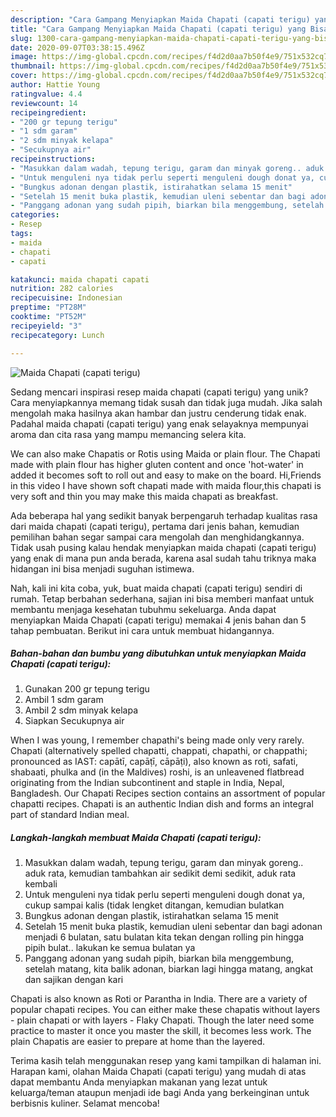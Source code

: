 ```yaml
---
description: "Cara Gampang Menyiapkan Maida Chapati (capati terigu) yang Bisa Manjain Lidah"
title: "Cara Gampang Menyiapkan Maida Chapati (capati terigu) yang Bisa Manjain Lidah"
slug: 1300-cara-gampang-menyiapkan-maida-chapati-capati-terigu-yang-bisa-manjain-lidah
date: 2020-09-07T03:38:15.496Z
image: https://img-global.cpcdn.com/recipes/f4d2d0aa7b50f4e9/751x532cq70/maida-chapati-capati-terigu-foto-resep-utama.jpg
thumbnail: https://img-global.cpcdn.com/recipes/f4d2d0aa7b50f4e9/751x532cq70/maida-chapati-capati-terigu-foto-resep-utama.jpg
cover: https://img-global.cpcdn.com/recipes/f4d2d0aa7b50f4e9/751x532cq70/maida-chapati-capati-terigu-foto-resep-utama.jpg
author: Hattie Young
ratingvalue: 4.4
reviewcount: 14
recipeingredient:
- "200 gr tepung terigu"
- "1 sdm garam"
- "2 sdm minyak kelapa"
- "Secukupnya air"
recipeinstructions:
- "Masukkan dalam wadah, tepung terigu, garam dan minyak goreng.. aduk rata, kemudian tambahkan air sedikit demi sedikit, aduk rata kembali"
- "Untuk menguleni nya tidak perlu seperti menguleni dough donat ya, cukup sampai kalis (tidak lengket ditangan, kemudian bulatkan"
- "Bungkus adonan dengan plastik, istirahatkan selama 15 menit"
- "Setelah 15 menit buka plastik, kemudian uleni sebentar dan bagi adonan menjadi 6 bulatan, satu bulatan kita tekan dengan rolling pin hingga pipih bulat.. lakukan ke semua bulatan ya"
- "Panggang adonan yang sudah pipih, biarkan bila menggembung, setelah matang, kita balik adonan, biarkan lagi hingga matang, angkat dan sajikan dengan kari"
categories:
- Resep
tags:
- maida
- chapati
- capati

katakunci: maida chapati capati 
nutrition: 282 calories
recipecuisine: Indonesian
preptime: "PT28M"
cooktime: "PT52M"
recipeyield: "3"
recipecategory: Lunch

---
```



![Maida Chapati (capati terigu)](https://img-global.cpcdn.com/recipes/f4d2d0aa7b50f4e9/751x532cq70/maida-chapati-capati-terigu-foto-resep-utama.jpg)

Sedang mencari inspirasi resep maida chapati (capati terigu) yang unik? Cara menyiapkannya memang tidak susah dan tidak juga mudah. Jika salah mengolah maka hasilnya akan hambar dan justru cenderung tidak enak. Padahal maida chapati (capati terigu) yang enak selayaknya mempunyai aroma dan cita rasa yang mampu memancing selera kita.

We can also make Chapatis or Rotis using Maida or plain flour. The Chapati made with plain flour has higher gluten content and once &#39;hot-water&#39; in added it becomes soft to roll out and easy to make on the board. Hi,Friends in this video I have shown soft chapati made with maida flour,this chapati is very soft and thin you may make this maida chapati as breakfast.

Ada beberapa hal yang sedikit banyak berpengaruh terhadap kualitas rasa dari maida chapati (capati terigu), pertama dari jenis bahan, kemudian pemilihan bahan segar sampai cara mengolah dan menghidangkannya. Tidak usah pusing kalau hendak menyiapkan maida chapati (capati terigu) yang enak di mana pun anda berada, karena asal sudah tahu triknya maka hidangan ini bisa menjadi suguhan istimewa.


Nah, kali ini kita coba, yuk, buat maida chapati (capati terigu) sendiri di rumah. Tetap berbahan sederhana, sajian ini bisa memberi manfaat untuk membantu menjaga kesehatan tubuhmu sekeluarga. Anda dapat menyiapkan Maida Chapati (capati terigu) memakai 4 jenis bahan dan 5 tahap pembuatan. Berikut ini cara untuk membuat hidangannya.

<!--inarticleads1-->

##### Bahan-bahan dan bumbu yang dibutuhkan untuk menyiapkan Maida Chapati (capati terigu):

1. Gunakan 200 gr tepung terigu
1. Ambil 1 sdm garam
1. Ambil 2 sdm minyak kelapa
1. Siapkan Secukupnya air


When I was young, I remember chapathi&#39;s being made only very rarely. Chapati (alternatively spelled chapatti, chappati, chapathi, or chappathi; pronounced as IAST: capātī, capāṭī, cāpāṭi), also known as roti, safati, shabaati, phulka and (in the Maldives) roshi, is an unleavened flatbread originating from the Indian subcontinent and staple in India, Nepal, Bangladesh. Our Chapati Recipes section contains an assortment of popular chapatti recipes. Chapati is an authentic Indian dish and forms an integral part of standard Indian meal. 

<!--inarticleads2-->

##### Langkah-langkah membuat Maida Chapati (capati terigu):

1. Masukkan dalam wadah, tepung terigu, garam dan minyak goreng.. aduk rata, kemudian tambahkan air sedikit demi sedikit, aduk rata kembali
1. Untuk menguleni nya tidak perlu seperti menguleni dough donat ya, cukup sampai kalis (tidak lengket ditangan, kemudian bulatkan
1. Bungkus adonan dengan plastik, istirahatkan selama 15 menit
1. Setelah 15 menit buka plastik, kemudian uleni sebentar dan bagi adonan menjadi 6 bulatan, satu bulatan kita tekan dengan rolling pin hingga pipih bulat.. lakukan ke semua bulatan ya
1. Panggang adonan yang sudah pipih, biarkan bila menggembung, setelah matang, kita balik adonan, biarkan lagi hingga matang, angkat dan sajikan dengan kari


Chapati is also known as Roti or Parantha in India. There are a variety of popular chapati recipes. You can either make these chapatis without layers - plain chapati or with layers - Flaky Chapati. Though the later need some practice to master it once you master the skill, it becomes less work. The plain Chapatis are easier to prepare at home than the layered. 

Terima kasih telah menggunakan resep yang kami tampilkan di halaman ini. Harapan kami, olahan Maida Chapati (capati terigu) yang mudah di atas dapat membantu Anda menyiapkan makanan yang lezat untuk keluarga/teman ataupun menjadi ide bagi Anda yang berkeinginan untuk berbisnis kuliner. Selamat mencoba!
